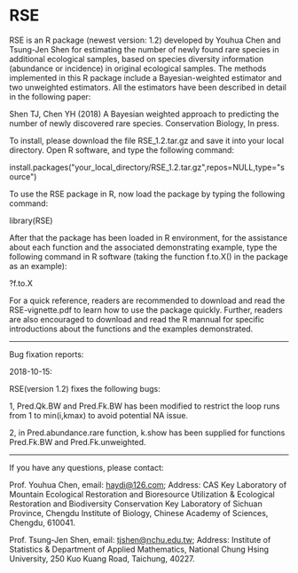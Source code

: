 # RSE
RSE is an R package (newest version: 1.2) developed by Youhua Chen and Tsung-Jen Shen for estimating the number of newly found rare species in additional ecological samples, 
based on species diversity information (abundance or incidence) in original ecological samples. 
The methods implemented in this R package include a Bayesian-weighted estimator and two unweighted estimators.
All the estimators have been described in detail in the following paper:

Shen TJ, Chen YH (2018) A Bayesian weighted approach to predicting the number of newly discovered rare species. Conservation Biology, In press.


To install, please download the file RSE_1.2.tar.gz and save it into your local directory.
Open R software, and type the following command:

install.packages("your_local_directory/RSE_1.2.tar.gz",repos=NULL,type="source")

To use the RSE package in R, now load the package by typing the following command:

library(RSE)

After that the package has been loaded in R environment, for the assistance about each function and the associated demonstrating example, 
type the following command in R software (taking the function f.to.X() in the package as an example):

?f.to.X


For a quick reference, readers are recommended to download and read the RSE-vignette.pdf to learn how to use the package quickly. Further, readers are also encouraged to download and read the R mannual for specific introductions about the functions and the examples demonstrated. 




------------------------------------------------------------------------------


Bug fixation reports:

2018-10-15:

RSE(version 1.2) fixes the following bugs:

1, Pred.Qk.BW and Pred.Fk.BW has been modified to restrict the loop runs from 1 to min(i,kmax) to avoid potential NA issue.

2, in Pred.abundance.rare function, k.show has been supplied for functions Pred.Fk.BW and Pred.Fk.unweighted.


-------------------------------------------------------------------------------


If you have any questions, please contact:


Prof. Youhua Chen, email: haydi@126.com;
Address: CAS Key Laboratory of Mountain Ecological Restoration and Bioresource Utilization & Ecological Restoration and Biodiversity Conservation Key Laboratory of Sichuan Province, Chengdu Institute of Biology, Chinese Academy of Sciences, Chengdu, 610041.


Prof. Tsung-Jen Shen, email: tjshen@nchu.edu.tw;
Address: Institute of Statistics & Department of Applied Mathematics, National Chung Hsing University, 250 Kuo Kuang Road, Taichung, 40227.
